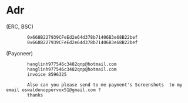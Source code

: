# Adr


 (ERC, BSC) 

            0x668B227939CFeEd2e64d378b71406B3e68B22bef            
            0x668B227939CFeEd2e64d378b71406B3e68B22bef


  (Payoneer) 

            hanglinh977546c3482qnp@hotmail.com            
            hanglinh977546c3482qnp@hotmail.com
            invoice 8596325

            Also can you please send to me payment's Screenshots  to my email oswaldonoppervox51@gmail.com ?
            thanks

           

